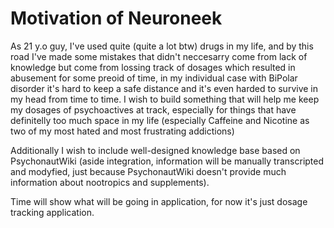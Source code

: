 # Motivation of Neuroneek

As 21 y.o guy, I've used quite (quite a lot btw) drugs in my life, and by this road I've made some mistakes that didn't neccesarry come from lack of knowledge but come from lossing track of dosages which resulted in abusement for some preoid of time, in my individual case with BiPolar disorder it's hard to keep a safe distance and it's even harded to survive in my head from time to time. I wish to build something that will help me keep my dosages of psychoactives at track, especially for things that have definitelly too much space in my life (especially Caffeine and Nicotine as two of my most hated and most frustrating addictions)

Additionally I wish to include well-designed knowledge base based on PsychonautWiki (aside integration, information will be manually transcripted and modyfied, just because PsychonautWiki doesn't provide much information about nootropics and supplements).

Time will show what will be going in application, for now it's just dosage tracking application.
